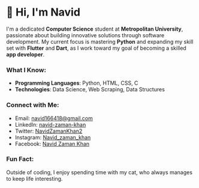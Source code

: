 # 👋 Hi, I'm Navid

I'm a dedicated **Computer Science** student at **Metropolitan University**, passionate about building innovative solutions through software development. My current focus is mastering **Python** and expanding my skill set with **Flutter** and **Dart**, as I work toward my goal of becoming a skilled **app developer**.

### What I Know:
- **Programming Languages**: Python, HTML, CSS, C
- **Technologies**: Data Science, Web Scraping, Data Structures

### Connect with Me:
- Email: [navid166418@gmail.com](mailto:navid166418@gmail.com)
- LinkedIn: [navid-zaman-khan](https://www.linkedin.com/in/navid-zaman-khan)
- Twitter: [NavidZamanKhan2](https://twitter.com/NavidZamanKhan2)
- Instagram: [Navid_zaman_khan](https://www.instagram.com/navid_zaman_khan)
- Facebook: [Navid Zaman Khan](https://www.facebook.com/profile.php?id=100034537722078)


### Fun Fact:
Outside of coding, I enjoy spending time with my cat, who always manages to keep life interesting.
